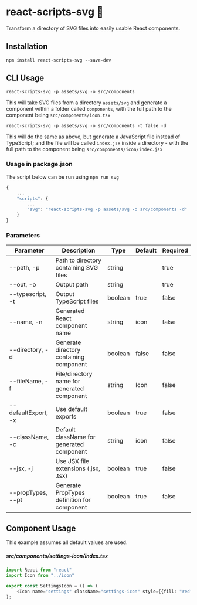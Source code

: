 # react-scripts-svg :rocket:

Transform a directory of SVG files into easily usable React components.

## Installation

```shell
npm install react-scripts-svg --save-dev
```

## CLI Usage

`react-scripts-svg -p assets/svg -o src/components`

This will take SVG files from a directory `assets/svg` and generate a component within a folder called `components`, with the full path to the component being `src/components/icon.tsx`

`react-scripts-svg -p assets/svg -o src/components -t false -d`

This will do the same as above, but generate a JavaScript file instead of TypeScript; and the file will be called `index.jsx` inside a directory - with the full path to the component being `src/components/icon/index.jsx` 

### Usage in package.json

The script below can be run using `npm run svg`

```javascript
{
    ...
    "scripts": {
        ...
        "svg": "react-scripts-svg -p assets/svg -o src/components -d"
    }
}
```

### Parameters

| Parameter           | Description                                 | Type    | Default | Required |
|---------------------|---------------------------------------------|---------|---------|----------|
| --path, -p          | Path to directory containing SVG files      | string  |         | true     |
| --out, -o           | Output path                                 | string  |         | true     |
| --typescript, -t    | Output TypeScript files                     | boolean | true    | false    |
| --name, -n          | Generated React component name              | string  | icon    | false    |
| --directory, -d     | Generate directory containing component     | boolean | false   | false    |
| --fileName, -f      | File/directory name for generated component | string  | Icon    | false    |
| --defaultExport, -x | Use default exports                         | boolean | true    | false    |
| --className, -c     | Default className for generated component   | string  | icon    | false    |
| --jsx, -j           | Use JSX file extensions (.jsx, .tsx)        | boolean | true    | false    |
| --propTypes, --pt   | Generate PropTypes definition for component | boolean | true    | false    |

## Component Usage

This example assumes all default values are used.

##### src/components/settings-icon/index.tsx
```typescript jsx
import React from "react"
import Icon from "../icon"

export const SettingsIcon = () => (
    <Icon name="settings" className="settings-icon" style={{fill: "red"}} />
);
```
